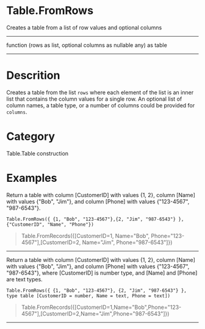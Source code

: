 ﻿# Table.FromRows
Creates a table from a list of row values and optional columns
***
function (rows as list, optional columns as nullable any) as table
***
# Descrition 
Creates a table from the list <code>rows</code> where each element of the list is an inner list that contains the column values for a single row.  An optional list of column names, a table type, or a number of columns could be provided for <code>columns</code>.
# Category 
Table.Table construction
# Examples 
Return a table with column [CustomerID] with values {1, 2}, column [Name] with values {"Bob", "Jim"}, and column [Phone] with values {"123-4567", "987-6543"}.
```
Table.FromRows({ {1, "Bob", "123-4567"},{2, "Jim", "987-6543"} },{"CustomerID", "Name", "Phone"})
```
> Table.FromRecords({[CustomerID=1, Name="Bob", Phone="123-4567"],[CustomerID=2, Name="Jim", Phone="987-6543"]})
***
Return a table with column [CustomerID] with values {1, 2}, column [Name] with values {"Bob", "Jim"}, and column [Phone] with values {"123-4567", "987-6543"}, where [CustomerID] is number type, and [Name] and [Phone] are text types.
```
Table.FromRows({ {1, "Bob", "123-4567"}, {2, "Jim", "987-6543"} }, type table [CustomerID = number, Name = text, Phone = text])
```
> Table.FromRecords({[CustomerID=1,Name="Bob",Phone="123-4567"],[CustomerID=2,Name="Jim",Phone="987-6543"]})
***
